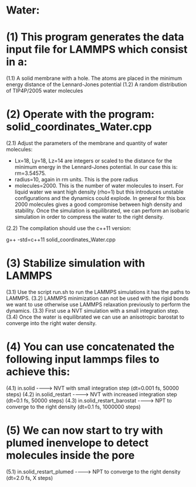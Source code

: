 # Water:

# (1) This program generates the data input file for LAMMPS which consist in a: 
(1.1) A solid membrane with a hole. The atoms are placed in the minimum energy distance of the Lennard-Jones potential
(1.2) A random distribution of TIP4P/2005 water molecules

# (2) Operate with the program: solid_coordinates_Water.cpp
(2.1) Adjust the parameters of the membrane and quantity of water molecules:
- Lx=18, Ly=18, Lz=14 are integers or scaled to the distance for the minimum energy in the Lennard-Jones potential. In our case this is: rm=3.54575.
- radius=10, again in rm units. This is the pore radius
- molecules=2000. This is the number of water molecules to insert. For liquid water we want high density (rho=1) but this introduces unstable configurations and the dynamics could explode. In general for this box 2000 molecules gives a good compromise between high density and stability. Once the simulation is equilibrated, we can perform an isobaric simulation in order to compress the water to the right density.

(2.2) The compilation should use the c++11 version:

g++ -std=c++11 solid_coordinates_Water.cpp

# (3) Stabilize simulation with LAMMPS
(3.1) Use the script run.sh to run the LAMMPS simulations it has the paths to LAMMPS.
(3.2) LAMMPS minimization can not be used with the rigid bonds we want to use otherwise use LAMMPS relaxation previously to perform the dynamics.
(3.3) First use a NVT simulation with a small integration step.
(3.4) Once the water is equilibrated we can use an anisotropic barostat to converge into the right water density.

# (4) You can use concatenated the following input lammps files to achieve this:
(4.1) in.solid                    ----> NVT with small integration step (dt=0.001 fs, 50000 steps)
(4.2) in.solid_restart            ----> NVT with increased integration step (dt=0.1 fs, 50000 steps)
(4.3) in.solid_restart_barostat   ----> NPT to converge to the right density (dt=0.1 fs, 1000000 steps)

# (5) We can now start to try with plumed inenvelope to detect molecules inside the pore

(5.1) in.solid_restart_plumed   ----> NPT to converge to the right density (dt=2.0 fs, X steps)

